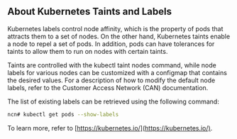 ## About Kubernetes Taints and Labels

Kubernetes labels control node affinity, which is the property of pods that attracts them to a set of nodes. On the other hand, Kubernetes taints enable a node to repel a set of pods. In addition, pods can have tolerances for taints to allow them to run on nodes with certain taints.

Taints are controlled with the kubectl taint nodes command, while node labels for various nodes can be customized with a configmap that contains the desired values. For a description of how to modify the default node labels, refer to the Customer Access Network (CAN) documentation.

The list of existing labels can be retrieved using the following command:

```bash
ncn# kubectl get pods --show-labels
```

To learn more, refer to [https://kubernetes.io/](https://kubernetes.io/).



